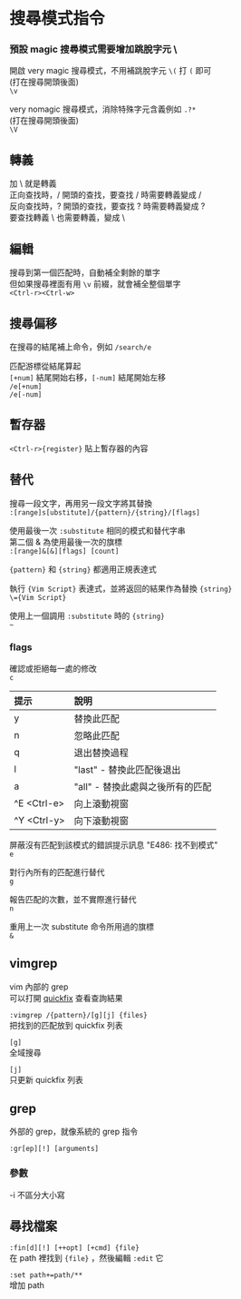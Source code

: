 # 搜尋模式指令

### 預設 magic 搜尋模式需要增加跳脫字元 \

開啟 very magic 搜尋模式，不用補跳脫字元 `\(` 打 `(` 即可  
\(打在搜尋開頭後面\)  
`\v`

very nomagic 搜尋模式，消除特殊字元含義例如 `.?*`  
\(打在搜尋開頭後面\)  
`\V`

## 轉義

加 \ 就是轉義  
正向查找時，/ 開頭的查找，要查找 / 時需要轉義變成 \/  
反向查找時，? 開頭的查找，要查找 ? 時需要轉義變成 \?  
要查找轉義 \ 也需要轉義，變成 \\

## 編輯

搜尋到第一個匹配時，自動補全剩餘的單字  
但如果搜尋裡面有用 `\v` 前綴，就會補全整個單字  
`<Ctrl-r><Ctrl-w>`

## 搜尋偏移

在搜尋的結尾補上命令，例如 `/search/e`

匹配游標從結尾算起  
`[+num]` 結尾開始右移，`[-num]` 結尾開始左移  
`/e[+num]`  
`/e[-num]`

## 暫存器

`<Ctrl-r>{register}` 貼上暫存器的內容

## 替代

搜尋一段文字，再用另一段文字將其替換  
`:[range]s[ubstitute]/{pattern}/{string}/[flags]`

使用最後一次 `:substitute` 相同的模式和替代字串  
第二個 & 為使用最後一次的旗標  
`:[range]&[&][flags] [count]`

`{pattern}` 和 `{string}` 都適用正規表達式

執行 `{Vim Script}` 表達式，並將返回的結果作為替換 `{string}`  
`\={Vim Script}`

使用上一個調用 `:substitute` 時的 `{string}`  
`~`

### flags

確認或拒絕每一處的修改  
`c`

| 提示 | 說明 |
| :--- | :--- |
| y | 替換此匹配 |
| n | 忽略此匹配 |
| q | 退出替換過程 |
| l | "last" - 替換此匹配後退出 |
| a | "all" - 替換此處與之後所有的匹配 |
| ^E &lt;Ctrl-e&gt; | 向上滾動視窗 |
| ^Y &lt;Ctrl-y&gt; | 向下滾動視窗 |

屏蔽沒有匹配到該模式的錯誤提示訊息 "E486: 找不到模式"  
`e`

對行內所有的匹配進行替代  
`g`

報告匹配的次數，並不實際進行替代  
`n`

重用上一次 substitute 命令所用過的旗標  
`&`

## vimgrep

vim 內部的 grep  
可以打開 [quickfix](../ex-ming-ling-mo-shi-zhi-ling/quickfix.md) 查看查詢結果

`:vimgrep /{pattern}/[g][j] {files}`  
把找到的匹配放到 quickfix 列表

`[g]`  
全域搜尋

`[j]`  
只更新 quickfix 列表

## grep

外部的 grep，就像系統的 grep 指令

`:gr[ep][!] [arguments]`

### 參數

-i 不區分大小寫

## 尋找檔案

`:fin[d][!] [++opt] [+cmd] {file}`  
在 path 裡找到 `{file}` ，然後編輯 `:edit` 它  
  
`:set path+=path/**`  
增加 path

